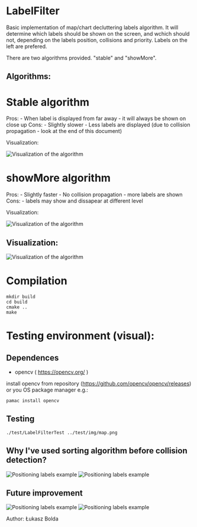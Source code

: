 
# LabelFilter

Basic implementation of map/chart decluttering labels algorithm.
It will determine which labels should be shown on the screen, and wchich should not, depending on the labels position, collisions and priority. Labels on the left are prefered.

There are two algorithms provided. "stable" and "showMore".

## Algorithms:

# Stable algorithm

Pros:
    - When label is displayed from far away - it will always be shown on close up
Cons:
    - Slightly slower
    - Less labels are displayed (due to collision propagation - look at the end of this document)


Visualization:

![Visualization of the algorithm](img/sneak_peak_visualization_stable.gif "Visualization of stable algorithm")


# showMore algorithm

Pros:
    - Slightly faster
    - No collision propagation - more labels are shown
Cons:
    - labels may show and dissapear at different level



Visualization:

![Visualization of the algorithm](img/sneak_peak_visualization.gif "Visualization of showMore algorithm")

## Visualization:
![Visualization of the algorithm](img/sneak_peak_visualization_stable.gif "Visualization of stable algorithm")

# Compilation

```
mkdir build
cd build
cmake ..
make
```

# Testing environment (visual):
## Dependences

- opencv ( https://opencv.org/ )

install opencv from repository (https://github.com/opencv/opencv/releases) or you OS package manager e.g.:
```
pamac install opencv
```

## Testing

```
./test/LabelFilterTest ../test/img/map.png
```


## Why I've used sorting algorithm before collision detection?

![Positioning labels example](img/positioning_labels1.jpg?raw=true "Example 1")
![Positioning labels example](img/positioning_labels2.jpg?raw=true "Example 2")


## Future improvement

![Positioning labels example](img/positioning_labels3.jpg?raw=true "Example 3")
![Positioning labels example](img/positioning_labels4.jpg?raw=true "Example 4")


Author: Łukasz Bolda